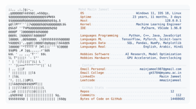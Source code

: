 <picture>
  <source srcset="https://raw.githubusercontent.com/mmazinjameel/mmazinjameel/main/dark_mode.svg?v=1759904162" media="(prefers-color-scheme: dark)">
  <img src="https://raw.githubusercontent.com/mmazinjameel/mmazinjameel/main/light_mode.svg?v=1759904162">
</picture>
